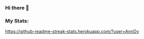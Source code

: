 ### Hi there 👋

### My Stats: 
https://github-readme-streak-stats.herokuapp.com/?user=AnnDv

<!--
**AnnDv/AnnDv** is a ✨ _special_ ✨ repository because its `README.md` (this file) appears on your GitHub profile.

Here are some ideas to get you started:

- 🔭 I’m currently working on ...
- 🌱 I’m currently learning JS
-->
